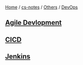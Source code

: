 [Home](https://mengxianbin.github.io) /
[cs-notes](https://mengxianbin.github.io/cs-notes/content) /
[Others](https://mengxianbin.github.io/cs-notes/content/Others) /
[DevOps](https://mengxianbin.github.io/cs-notes/content/Others/DevOps)

## [Agile Devlopment](https://mengxianbin.github.io/cs-notes/content/Others/DevOps/Agile%20Devlopment)

## [CICD](https://mengxianbin.github.io/cs-notes/content/Others/DevOps/CICD)

## [Jenkins](https://mengxianbin.github.io/cs-notes/content/Others/DevOps/Jenkins)
